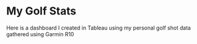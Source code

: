 # My Golf Stats
Here is a dashboard I created in Tableau using my personal golf shot data gathered using Garmin R10




